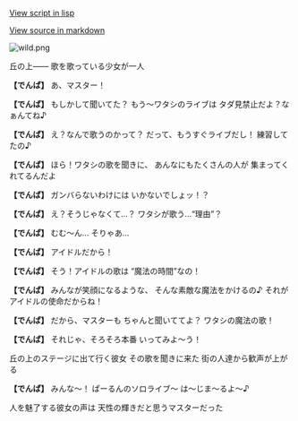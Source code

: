 [View script in lisp](../scripts/10181301.txt)

[View source in markdown](10181301.md)

![wild.png](../images/backgrounds/wild.png)

丘の上——
歌を歌っている少女が一人

**【でんぱ】**
あ、マスター！

**【でんぱ】**
もしかして聞いてた？
もう〜ワタシのライブは
タダ見禁止だよ？なぁんてね♪

**【でんぱ】**
え？なんで歌うのかって？
だって、もうすぐライブだし！
練習してたの♪

**【でんぱ】**
ほら！ワタシの歌を聞きに、
あんなにもたくさんの人が
集まってくれてるんだよ

**【でんぱ】**
ガンバらないわけには
いかないでしょッ！？

**【でんぱ】**
え？そうじゃなくて…？
ワタシが歌う…“理由”？

**【でんぱ】**
むむ〜ん…
そりゃあ…

**【でんぱ】**
アイドルだから！

**【でんぱ】**
そう！アイドルの歌は
“魔法の時間”なの！

**【でんぱ】**
みんなが笑顔になるような、
そんな素敵な魔法をかけるの♪
それがアイドルの使命だからね！

**【でんぱ】**
だから、マスターも
ちゃんと聞いててよ？
ワタシの魔法の歌！

**【でんぱ】**
それじゃ、そろそろ本番
いってみよ〜う！

丘の上のステージに出て行く彼女
その歌を聞きに来た
街の人達から歓声が上がる

**【でんぱ】**
みんな〜！
ぱーるんのソロライブ〜
は〜じま〜るよ〜♪

人を魅了する彼女の声は
天性の輝きだと思うマスターだった
